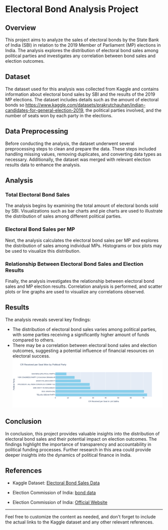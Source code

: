 # Electoral Bond Analysis Project

## Overview
This project aims to analyze the sales of electoral bonds by the State Bank of India (SBI) in relation to the 2019 Member of Parliament (MP) elections in India. The analysis explores the distribution of electoral bond sales among political parties and investigates any correlation between bond sales and election outcomes.

## Dataset
The dataset used for this analysis was collected from Kaggle and contains information about electoral bond sales by SBI and the results of the 2019 MP elections. The dataset includes details such as the amount of electoral bonds so https://www.kaggle.com/datasets/prakrutchauhan/indian-candidates-for-general-election-2019, the political parties involved, and the number of seats won by each party in the elections.

## Data Preprocessing
Before conducting the analysis, the dataset underwent several preprocessing steps to clean and prepare the data. These steps included handling missing values, removing duplicates, and converting data types as necessary. Additionally, the dataset was merged with relevant election results data to enhance the analysis.

## Analysis
### Total Electoral Bond Sales
The analysis begins by examining the total amount of electoral bonds sold by SBI. Visualizations such as bar charts and pie charts are used to illustrate the distribution of sales among different political parties.

### Electoral Bond Sales per MP
Next, the analysis calculates the electoral bond sales per MP and explores the distribution of sales among individual MPs. Histograms or box plots may be used to visualize this distribution.

### Relationship Between Electoral Bond Sales and Election Results
Finally, the analysis investigates the relationship between electoral bond sales and MP election results. Correlation analysis is performed, and scatter plots or line graphs are used to visualize any correlations observed.

## Results
The analysis reveals several key findings:
- The distribution of electoral bond sales varies among political parties, with some parties receiving a significantly higher amount of funds compared to others.
- There may be a correlation between electoral bond sales and election outcomes, suggesting a potential influence of financial resources on electoral success.
 ![CR Received per Seat in Lok Sabha](/Dataset/receaved.png)
## Conclusion
In conclusion, this project provides valuable insights into the distribution of electoral bond sales and their potential impact on election outcomes. The findings highlight the importance of transparency and accountability in political funding processes. Further research in this area could provide deeper insights into the dynamics of political finance in India.

## References
- Kaggle Dataset: [Electoral Bond Sales Data](https://www.kaggle.com/datasets/shaundanielll/electoral-bond-data-state-bank-of-indiahttps://www.kaggle.com/datasets/prakrutchauhan/indian-candidates-for-general-election-2019)

- Election Commission of India: [bond data](https://www.kaggle.com/datasets/prakrutchauhan/indian-candidates-for-general-election-2019)
- Election Commission of India: [Official Website](https://eci.gov.in/)
---

Feel free to customize the content as needed, and don't forget to include the actual links to the Kaggle dataset and any other relevant references.